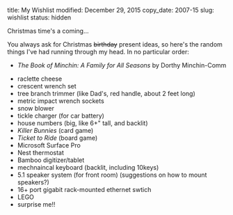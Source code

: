 title: My Wishlist
modified: December 29, 2015
copy_date: 2007-15
slug: wishlist
status: hidden

Christmas time's a coming...

You always ask for Christmas <del>birthday</del> present ideas, so here's the
random things I've had running through my head. In no particular order:

-   *The Book of Minchin: A Family for All Seasons* by Dorthy
    Minchin-Comm
<!-- -   Hugh Nibley's *Teachings of the Book of Mormon* (Parts
    [2](http://www.byubookstore.com/ePOS?this_category=278&store=439&item_number=1-59156-572-3&form=shared3/gm/detail.html&design=439),
    [3](http://www.byubookstore.com/ePOS?this_category=278&store=439&item_number=1-59156-573-1&form=shared3/gm/detail.html&design=439),
    and
    [4](http://www.byubookstore.com/ePOS?this_category=278&store=439&item_number=1-59156-574-X&form=shared3/gm/detail.html&design=439)
    at the BYU Bookstore)-->
-   raclette cheese
-   crescent wrench set
-   tree branch trimmer (like Dad's, red handle, about 2 feet long)
-   metric impact wrench sockets
-   snow blower
-   tickle charger (for car battery)
-   house numbers (big, like 6+" tall, and backlit)
-   *Killer Bunnies* (card game)
-   *Ticket to Ride* (board game)
-   Microsoft Surface Pro
-   Nest thermostat
-   Bamboo digitizer/tablet
-   mechnaincal keyboard (backlit, including 10keys)
-   5.1 speaker system (for front room) (suggestions on how to mount speakers?)
-   16+ port gigabit rack-mounted ethernet swtich
-   LEGO
-   surprise me!!
